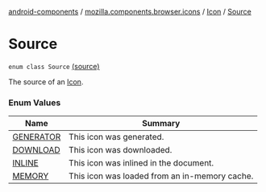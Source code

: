 [android-components](../../../index.md) / [mozilla.components.browser.icons](../../index.md) / [Icon](../index.md) / [Source](./index.md)

# Source

`enum class Source` [(source)](https://github.com/mozilla-mobile/android-components/blob/master/components/browser/icons/src/main/java/mozilla/components/browser/icons/Icon.kt#L24)

The source of an [Icon](../index.md).

### Enum Values

| Name | Summary |
|---|---|
| [GENERATOR](-g-e-n-e-r-a-t-o-r.md) | This icon was generated. |
| [DOWNLOAD](-d-o-w-n-l-o-a-d.md) | This icon was downloaded. |
| [INLINE](-i-n-l-i-n-e.md) | This icon was inlined in the document. |
| [MEMORY](-m-e-m-o-r-y.md) | This icon was loaded from an in-memory cache. |
